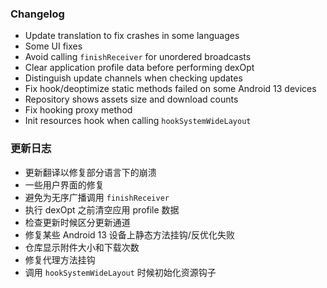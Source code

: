 ### Changelog
- Update translation to fix crashes in some languages
- Some UI fixes
- Avoid calling `finishReceiver` for unordered broadcasts
- Clear application profile data before performing dexOpt
- Distinguish update channels when checking updates
- Fix hook/deoptimize static methods failed on some Android 13 devices
- Repository shows assets size and download counts
- Fix hooking proxy method
- Init resources hook when calling `hookSystemWideLayout`

### 更新日志
- 更新翻译以修复部分语言下的崩溃
- 一些用户界面的修复
- 避免为无序广播调用 `finishReceiver`
- 执行 dexOpt 之前清空应用 profile 数据
- 检查更新时候区分更新通道
- 修复某些 Android 13 设备上静态方法挂钩/反优化失败
- 仓库显示附件大小和下载次数
- 修复代理方法挂钩
- 调用 `hookSystemWideLayout` 时候初始化资源钩子
